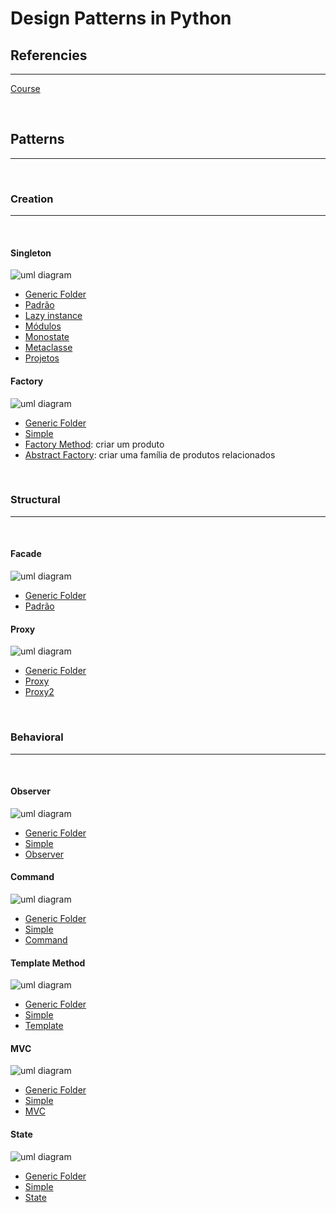 # Design Patterns in Python

## Referencies
<hr>

[Course](https://itau.udemy.com/course/padroes-de-projeto-com-python/learn/lecture/20741470#content)

<br>

## Patterns
<hr>

<br>

### Creation
<hr>
<br>

#### Singleton

![uml diagram](./secao03/uml.png)

- [Generic Folder](./secao03/)
- [Padrão](./secao03/padrao/)
- [Lazy instance](./secao03/lazy/)
- [Módulos](./secao03/modulo/)
- [Monostate](./secao03/monostate/)
- [Metaclasse](./secao03/metaclasse/)
- [Projetos](./secao03/projetos/)

#### Factory

![uml diagram](./secao04/uml.png)

- [Generic Folder](./secao04/)
- [Simple](./secao04/simple/)
- [Factory Method](./secao04/method/): criar um produto
- [Abstract Factory](./secao04/abstract/): criar uma família de produtos relacionados

<br>

### Structural 
<hr>
<br>

#### Facade

![uml diagram](./secao05/uml.png)

- [Generic Folder](./secao05/)
- [Padrão](./secao05/padrao/)

#### Proxy

![uml diagram](./secao06/uml.png)

- [Generic Folder](./secao06/)
- [Proxy](./secao06/proxy/)
- [Proxy2](./secao06/proxy2/)

<br>

### Behavioral
<hr>
<br>

#### Observer

![uml diagram](./secao07/uml.png)

- [Generic Folder](./secao07/)
- [Simple](./secao07/simple/)
- [Observer](./secao07/observer/)

#### Command

![uml diagram](./secao08/uml.png)

- [Generic Folder](./secao08/)
- [Simple](./secao08/simple/)
- [Command](./secao08/command/)

#### Template Method

![uml diagram](./secao09/uml.png)

- [Generic Folder](./secao09/)
- [Simple](./secao09/simple/)
- [Template](./secao09/template/)

#### MVC

![uml diagram](./secao10/uml.png)

- [Generic Folder](./secao10/)
- [Simple](./secao10/simple/)
- [MVC](./secao10/mvc/)

#### State

![uml diagram](./secao11/uml.png)

- [Generic Folder](./secao11/)
- [Simple](./secao11/simple/)
- [State](./secao11/state/)

